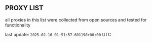 ## PROXY LIST

all proxies in this list were collected from open sources and tested for functionality

last update: `2025-02-16 01:51:57.601198+00:00` UTC